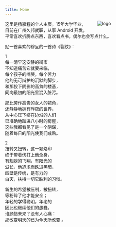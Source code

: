 ```yaml
---
title: Home
---
```


[<img src="/images/0.jpg" style="max-width:15%;min-width:200px;float:right;display: block;" alt="logo"/> ](https://cheng.netlify.com/)
<!--
[<p style="float:right;display: block;" alt="logo"> 阅读是为了思想的自由 <br> 思想是为了精神的自由 <br> 精神的自由即灵魂的自由。
</p>](https://cheng.netlify.com/)
-->

这里是杨嘉程的个人主页。15年大学毕业，  
目前在广州久邦就职，从事 Android 开发。  
平常喜欢折腾点东西，喜欢看点书，偶尔也会写点什么。

贴一首喜欢的穆旦的一首诗《裂纹》：

>
1  
每一清早这安静的街市  
不知道痛苦它就要来临，  
每个孩子的啼哭，每个苦力  
他的无可辩护的沉默的脚步，  
和那投下阴影的高耸的楼基，  
同向最初的阳光里混入脏污。  

>
那比劳作高贵的女人的裙角，  
还静静地拥有昨夜的世界，  
从中心压下挤在边沿的人们  
已准确地踏进八小时的房屋，  
这些我都看见了是一个阴谋，  
随着每日的阳光使我们成熟。  
>
2  
扭转又扭转，这一颗烙印  
终于带着伤打上他全身，  
有翅膀的飞翔，有阳光的  
滋长，他追求而跌进黑暗，  
四壁是传统，是有力的  
白天，扶持一切它胜利的习惯。  
>
新生的希望被压制，被扭转，  
等粉碎了他才能安全；  
年轻的学得聪明，年老的  
因此也继续他们的愚蠢，  
谁顾惜未来？没有人心痛：  
那改变明天的已为今天所改变 。  

